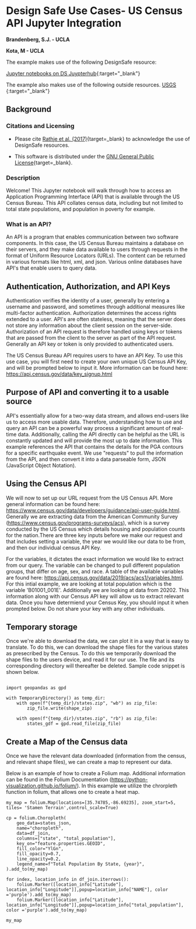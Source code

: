 # Design Safe Use Cases- US Census API Jupyter Integration

**Brandenberg, S.J. - UCLA**<br/>

**Kota, M - UCLA**<br/>


The example makes use of the following DesignSafe resource:

[Jupyter notebooks on DS Juypterhub](https://www.designsafe-ci.org/rw/workspace/#!/Jupyter::Analysis){:target="_blank"}<br/>

The example also makes use of the following outside resources. 
[USGS ](https://www.usgs.gov/products/web-tools/apis){:target="_blank"}<br/>

## Background
### Citations and Licensing


* Please cite [Rathje et al. (2017)](https://doi.org/10.1061/(ASCE)NH.1527-6996.0000246){target=_blank} to acknowledge the use of DesignSafe resources.  

* This software is distributed under the [GNU General Public License](https://www.gnu.org/licenses/gpl-3.0.html){target=_blank}.  


### Description  
Welcome! This Jupyter notebook will walk through how to access an Application Programming Interface (API) that is available through the US Census Bureau. This API collates census data, including but not limited to total state populations, and population in poverty for example. 

### What is an API?
An API is a program that enables communication between two software components. In this case, the US Census Bureau maintains a database on their servers, and they make data available to users through requests in the format of Uniform Resource Locators (URLs). The content can be returned in various formats like html, xml, and json. Various online databases have API's that enable users to query data. 

## Authentication, Authorization, and API Keys
Authentication verifies the identity of a user, generally by entering a username and password, and sometimes through additional measures like multi-factor authentication. Authorization determines the access rights extended to a user. API's are often stateless, meaning that the server does not store any information about the client session on the server-side. Authorization of an API request is therefore handled using keys or tokens that are passed from the client to the server as part of the API request. Generally an API key or token is only provided to authenticated users.

The US Census Bureau API requires users to have an API Key. To use this use case, you will first need to create your own unique US Census API Key, and will be prompted below to input it. More information can be found here: https://api.census.gov/data/key_signup.html
 
## Purpose of API and converting it to a usable source 

API's essentially allow for a two-way data stream, and allows end-users like us to access more usable data. Therefore, understanding how to use and query an API can be a powerful way process a significant amount of real-time data. Additionally, calling the API directly can be helpful as the URL is constantly updated and will provide the most up to date information. This example references the API that contains the details for the PGA contours for a specific earthquake event. We use 
"requests" to pull the information from the API, and then convert it into a data parseable form, JSON (JavaScript Object Notation). 

## Using the Census API

 We will now to set up our URL request from the US Census API. More general information can be found here: https://www.census.gov/data/developers/guidance/api-user-guide.html. Generally we are extracting data from the American Community Survey (https://www.census.gov/programs-surveys/acs), which is a survey conducted by the US Census which details housing and population counts for the nation.There are three key inputs before we make our request and that includes setting a variable, the year we would like our data to be from, and then our individual census API Key. 

 For the variables, it dictates the exact information we would like to extract from our query. The variable can be changed to pull different population groups, that differ on age, sex, and race. A table of the available variables are found here: https://api.census.gov/data/2019/acs/acs1/variables.html. For this intial example, we are looking at total population which is the variable 'B01001_001E'. Additionally we are looking at data from 20202. This information along with our Census API key will allow us to extract relevant data. Once you have determiend your Census Key, you should input it when prompted below. Do not share your key with any other individuals. 

## Temporary storage 
Once we're able to download the data, we can plot it in a way that is easy to translate. To do this, we can download the shape files for the various states as presecribed by the Census. To do this we temporarily download the shape files to the users device, and read it for our use. The file and its corresponding directory will thereafter be deleted. Sample code snippet is shown below. 
```` from tempfile import TemporaryDirectory

import geopandas as gpd

with TemporaryDirectory() as temp_dir:
    with open(f"{temp_dir}/states.zip", "wb") as zip_file:
        zip_file.write(shape_zip)
    
    with open(f"{temp_dir}/states.zip", "rb") as zip_file:
        states_gdf = gpd.read_file(zip_file)
````

## Create a Map of the Census data 
Once we have the relevant data downloaded (information from the census, and relevant shape files), we can create a map to represent our data. 

Below is an example of how to create a Folium map. Additional information can be found in the Folium Documentation (https://python-visualization.github.io/folium/). In this example we utilize the chrorpleth function in folium, that allows one to create a heat map. 

```
my_map = folium.Map(locations=[35.74785,-86.69235], zoom_start=5, tiles= 'Stamen Terrain',control_scale=True)

cp = folium.Choropleth(
    geo_data=states_json,
    name="choropleth",
    data=df_join,
    columns=["state", "total_population"],
    key_on="feature.properties.GEOID",
    fill_color="YlGn",
    fill_opacity=0.7,
    line_opacity=0.2,
    legend_name=f"Total Population By State, {year}",
).add_to(my_map)

for index, location_info in df_join.iterrows():
    folium.Marker([location_info["Latitude"], location_info["Longitude"]],popup=location_info["NAME"], color ='purple').add_to(my_map)
    folium.Marker([location_info["Latitude"], location_info["Longitude"]],popup=location_info["total_population"], color ='purple').add_to(my_map)

my_map
```



